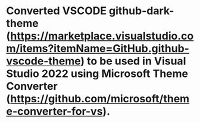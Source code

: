 # Converted VSCODE github-dark-theme (https://marketplace.visualstudio.com/items?itemName=GitHub.github-vscode-theme) to be used in Visual Studio 2022 using Microsoft Theme Converter (https://github.com/microsoft/theme-converter-for-vs).
